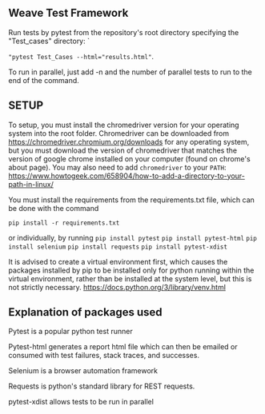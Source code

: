 ## Weave Test Framework

Run tests by pytest from the repository's root directory specifying the "Test_cases" directory: `

```"pytest Test_Cases --html="results.html"```.

To run in parallel, just add -n and the number of parallel tests to run to the end of the command. 

## SETUP
To setup, you must install the chromedriver version for your operating system into the root folder. Chromedriver can be downloaded from https://chromedriver.chromium.org/downloads for any operating system, but you must download the version of chromedriver that matches the version of google chrome installed on your computer (found on chrome's about page). You may also need to add `chromedriver` to your `PATH`: https://www.howtogeek.com/658904/how-to-add-a-directory-to-your-path-in-linux/

You must install the requirements from the requirements.txt file, which can be done with the command

```pip install -r requirements.txt```

or individually, by running 
```pip install pytest```
```pip install pytest-html```
```pip install selenium```
```pip install requests```
```pip install pytest-xdist```


It is advised to create a virtual environment first, which causes the packages installed by pip to be installed only for python running within the virtual environment, rather than be installed at the system level, but this is not strictly necessary.  https://docs.python.org/3/library/venv.html


## Explanation of packages used

Pytest is a popular python test runner

Pytest-html generates a report html file which can then be emailed or consumed with test failures, stack traces, and successes.

Selenium is a browser automation framework

Requests is python's standard library for REST requests.

pytest-xdist allows tests to be run in parallel



